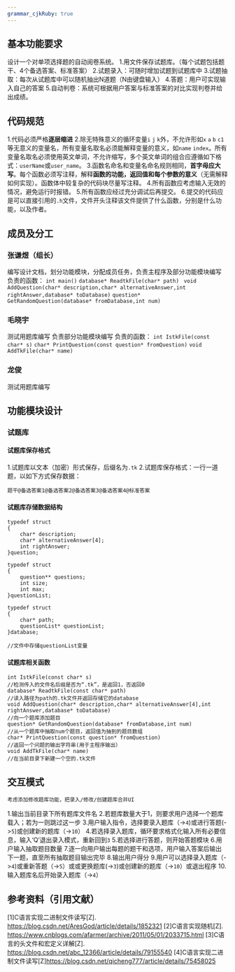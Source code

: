 ```yaml
---
grammar_cjkRuby: true
---
```

## 基本功能要求
设计一个对单项选择题的自动阅卷系统。
1.用文件保存试题库。（每个试题包括题干、4个备选答案、标准答案）
2.试题录入：可随时增加试题到试题库中
3.试题抽取：每次从试题库中可以随机抽出N道题（N由键盘输入）
4.答题：用户可实现输入自己的答案
5.自动判卷：系统可根据用户答案与标准答案的对比实现判卷并给出成绩。

## 代码规范  
1.代码必须严格**逐层缩进**
2.除无特殊意义的循环变量`i` `j` `k`外，不允许形如`x` `a` `b` `c1`等无意义的变量名，所有变量名取名必须能解释变量的意义，如`name` `index`。所有变量名取名必须使用英文单词，不允许缩写，多个英文单词的组合应遵循如下格式：`userName`或`user_name`。
3.函数名命名和变量名命名规则相同，**首字母应大写**。每个函数必须写注释，解释**函数的功能，返回值和每个参数的意义**（无需解释如何实现）。函数体中较复杂的代码块尽量写注释。
4.所有函数应考虑输入无效的情况，避免运行时报错。
5.所有函数应经过充分调试后再提交。
6.提交的代码应是可以直接引用的`.h`文件，文件开头注释该文件提供了什么函数，分别是什么功能，以及作者。
## 成员及分工
### 张谦煜（组长）
编写设计文档，划分功能模块，分配成员任务，负责主程序及部分功能模块编写
负责的函数：
`int main()`
`database* ReadtkFile(char* path) `
`void AddQuestion(char* description,char* alternativeAnswer,int rightAnswer,database* toDatabase)`
`question* GetRandomQuestion(database* fromDatabase,int num)`
### 毛晓宇
测试用题库编写
负责部分功能模块编写
负责的函数：
`int IstkFile(const char* s)`
`char* PrintQuestion(const question* fromQuestion)`
`void AddTkFile(char* name)`
### 龙俊
测试用题库编写

## 功能模块设计
### 试题库
#### 试题库保存格式
1.试题库以文本（加密）形式保存，后缀名为`.tk`
2.试题库保存格式：一行一道题，以如下方式保存数据：
```
题干@备选答案1@备选答案2@备选答案3@备选答案4@标准答案
```
#### 试题库存储数据结构
```
typedef struct 
{
    char* description;
    char* alternativeAnswer[4];
    int rightAnswer;
}question;

typedef struct 
{
    question** questions;
    int size;
    int max;
}questionList;

typedef struct 
{
    char* path;
    questionList* questionList;
}database;

//文件中存储questionList变量
```
#### 试题库相关函数
```
int IstkFile(const char* s)
//检测传入的文件名后缀是否为“.tk”，是返回1，否返回0
database* ReadtkFile(const char* path) 
//读入路径为path的.tk文件并返回存储它的database
void AddQuestion(char* description,char* alternativeAnswer[4],int rightAnswer,database* toDatabase)
//向一个题库添加题目
question* GetRandomQuestion(database* fromDatabase,int num)
//从一个题库中抽取num个题目，返回值为抽到的题目数组
char* PrintQuestion(const question* fromQuestion)
//返回一个问题的输出字符串(用于主程序输出）
void AddTkFile(char* name)
//在当前目录下新建一个空的.tk文件
```


## 交互模式
```
考虑添加修改题库功能，把录入/修改/创建题库合并UI
```
1.输出当前目录下所有题库文件名
2.若题库数量大于1，则要求用户选择一个题库载入；若为一则跳过这一步
3.用户输入指令，选择要录入题库（->`4`)或进行答题(->`5`)或创建新的题库（->`10`）
4.若选择录入题库，循环要求格式化输入所有必要信息，输入‘Q’退出录入模式，重新回到`3`
5.若选择进行答题，则开始答题模块
6.用户输入抽取题目数量
7.逐一向用户输出每题的题干和选项，用户输入答案后输出下一题，直至所有抽取题目输出完毕
8.输出用户得分
9.用户可以选择录入题库（->`4`)或重新答题（->`5`）或或更换题库(->`3`)或创建新的题库（->`10`）或退出程序
10.输入题库名后开始录入题库（->`4`）
## 参考资料（引用文献）
[1]C语言实现二进制文件读写[Z]. https://blog.csdn.net/AresGod/article/details/1852321
[2]C语言实现随机[Z]. https://www.cnblogs.com/afarmer/archive/2011/05/01/2033715.html
[3]C语言的头文件和宏定义详解[Z]. https://blog.csdn.net/abc_12366/article/details/79155540
[4]C语言实现二进制文件读写[Z]https://blog.csdn.net/qicheng777/article/details/75458025